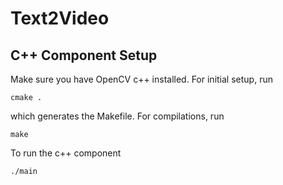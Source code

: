 # Text2Video

## C++ Component Setup
Make sure you have OpenCV c++ installed. For initial setup, run

```
cmake .
```

which generates the Makefile. For compilations, run
```
make
```

To run the c++ component
```
./main
```
